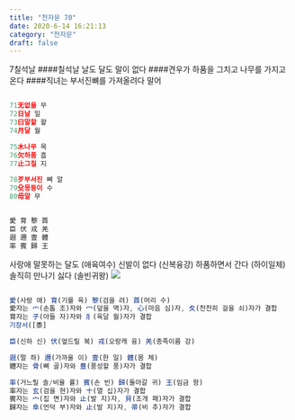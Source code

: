 ```yaml
---
title: "천자문 70"
date: 2020-6-14 16:21:13
category: "천자문"
draft: false
---
```


7칠석날
####칠석날 날도 달도 말이 없다
####견우가 하품을 그치고 나무를 가지고 온다
####직녀는 부서진뼈를 가져올려다  말어

```js

71无없을 무
72日날 일
73曰말할 왈
74月달 월

75木나무 목
76欠하품 흠
77止그칠 지

78歹부서진 뼈 알
79殳몽둥이 수
80毋말 무
```
```js

愛 育 黎 首
臣 伏 戎 羌
遐 邇 壹 體
率 賓 歸 王
```
사랑애 말못하는 달도  (애육여수)
신발이 없다   (신복융강)
하품하면서 간다 (하이일체)
솔직히 만나기 싫다 (솔빈귀왕)
![](https://i.ibb.co/SsY0kw8/2020-07-01-3-47-08.png)

```js

愛(사랑 애) 育(기를 육) 黎(검을 려) 首(머리 수)
愛자는 爫(손톱 조)자와 冖(덮을 멱)자, 心(마음 심)자, 夊(천천히 걸을 쇠)자가 결합
育자는 子(아들 자)자와 ⺼(육달 월)자가 결합
기장서([黍]

臣(신하 신) 伏(엎드릴 복) 戎(오랑캐 융) 羌(종족이름 강)

遐(멀 하) 邇(가까울 이) 壹(한 일) 體(몸 체)
體자는 骨(뼈 골)자와 豊(풍성할 풍)자가 결합

率(거느릴 솔/비율 률) 賓(손 빈) 歸(돌아갈 귀) 王(임금 왕)
率자는 玄(검을 현)자와 十(열 십)자가 결합
賓자는 宀(집 면)자와 止(발 지)자, 貝(조개 패)자가 결합
歸자는 阜(언덕 부)자와 止(발 지)자, 帚(비 추)자가 결합
```

<!--stackedit_data:
eyJoaXN0b3J5IjpbLTE4NDQ1OTQxMzEsLTk3MzIzMDk3NywtMT
I4NzUxMzk4NSwxNTQ0OTQwNDc0LC01NjM3MjYwMzIsMTY1MDIy
MzY4LC0xNjMxMzE4Mzc2XX0=
-->